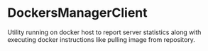 DockersManagerClient
====================

Utility running on docker host to report server statistics along with executing docker instructions like pulling image from repository.
